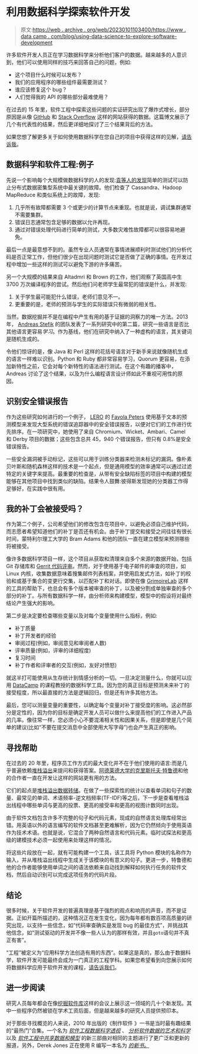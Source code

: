 # 利用数据科学探索软件开发

> 原文:[https://web . archive . org/web/20230101103400/https://www . data camp . com/blog/using-data-science-to-explore-software-development](https://web.archive.org/web/20230101103400/https://www.datacamp.com/blog/using-data-science-to-explore-software-development)

许多软件开发人员正在学习数据科学来分析他们客户的数据。越来越多的人意识到，他们可以使用同样的技巧来回答自己的问题，例如:

*   这个项目什么时候可以发布？
*   我们的应用程序的哪些组件最需要测试？
*   谁应该修复这个 bug？
*   人们觉得我的 API 的哪些部分最难使用？

在过去的 15 年里，软件工程中探索这些问题的实证研究出现了爆炸式增长，部分原因是从像 [GitHub](https://web.archive.org/web/20220820045455/http://github.com/) 和 [Stack Overflow](https://web.archive.org/web/20220820045455/https://stackoverflow.com/) 这样的网站获得的数据。这篇博文展示了几个有代表性的结果，然后更详细地探讨了三个结果背后的方法。

如果您想了解更多关于如何使用数据科学在您自己的项目中获得这样的见解，[请告诉我](https://web.archive.org/web/20220820045455/https://twitter.com/gvwilson)。

## 数据科学和软件工程:例子

先说一个影响每个大规模做数据科学的人的发现:[袁等人的发现](https://web.archive.org/web/20220820045455/https://www.usenix.org/system/files/conference/osdi14/osdi14-paper-yuan.pdf)简单的测试可以防止分布式数据密集型系统中最关键的故障。他们检查了 Cassandra、Hadoop MapReduce 和类似系统上的故障，发现:

1.  几乎所有故障都需要 3 个或更少的计算节点来重现。也就是说，调试集群通常不需要集群。
2.  错误日志通常包含足够的数据以允许再现。
3.  通过对错误处理代码进行简单的测试，大多数灾难性故障都可以很容易地避免。

最后一点是最意想不到的。虽然专业人员通常在事情进展顺利时测试他们的分析代码是否正常工作，但他们很少在出现问题时测试它是否做了正确的事情。在开发过程中增加一些这样的测试可以避免下游的许多痛苦。

另一个大规模的结果来自 Altadmri 和 Brown 的工作，他们观察了英国高中生 3700 万次编译程序的尝试。然后他们问老师学生最常犯的错误是什么，并发现:

1.  关于学生最可能犯什么错误，老师们意见不一。
2.  更重要的是，老师的预测与学生的实际错误只有微弱的相关性。

当然，数据挖掘并不是在编程中产生有用的基于证据的洞察力的唯一方法。2013 年， [Andreas Stefik](https://web.archive.org/web/20220820045455/http://web.cs.unlv.edu/stefika/) 的团队发表了一系列研究中的第二篇，研究一些语言是否比其他语言更容易*学习*。作为基线，他们在研究中纳入了一种虚构的语言，其关键词是随机生成的。

令他们惊讶的是，像 Java 和 Perl 这样的花括号语言对于新手来说就像随机生成的语言一样难以识别。Python 和 Ruby 都非常容易学习，Quorum 更容易，在添加新特性之前，它会对每个新特性的语法进行测试。在这个有趣的播客中，Andreas 讨论了这个结果，以及为什么编程语言设计师如此不重视可用性的原因。

## 识别安全错误报告

作为这些研究如何进行的一个例子， [LERO](https://web.archive.org/web/20220820045455/http://www.lero.ie/) 的 [Fayola Peters](https://web.archive.org/web/20220820045455/http://www.lero.ie/people/fayolapeters) 使用基于文本的预测模型来发现大型系统的错误追踪器中的安全错误报告，以便对它们的工作进行优先排序。在一项研究中，她使用了来自 Chromium、Wicket、Ambari、Camel 和 Derby 项目的数据；这些包含总共 45，940 个错误报告，但只有 0.8%是安全错误报告。

一些安全漏洞被手动标记，这些可以用于训练分类器来检测未标记的漏洞。像朴素贝叶斯和随机森林这样的技术是一个起点，但是通用模型的效率通常可以通过过滤特定的关键字来提高。最重要的检查是，从带有安全缺陷标签的项目中构建的模型能够在其他项目中找到类似的缺陷。结果令人鼓舞:彼得斯发现她的分类器工作得足够好，在实践中很有用。

## 我的补丁会被接受吗？

作为第二个例子，公司希望他们的修改包含在项目中，以避免必须自己维护代码，而志愿者希望知道他们的补丁是否还有机会。由于补丁提交和接受之间往往有很长时间，蒙特利尔理工大学的 Bram Adams 和他的团队一直在建立模型来预测哪些将被接受。

像许多数据科学项目一样，这个项目从获取和清理来自多个来源的数据开始，包括 Git 存储库和 [Gerrit 代码评审](https://web.archive.org/web/20220820045455/https://www.gerritcodereview.com/)。然而，对于使用基于电子邮件的审查的项目，如 Linux 内核，收集数据意味着搜集邮件列表档案，并使用启发式方法，如补丁的校验和或基于集合的变更行交集，以匹配补丁和对话。即使在像 [GrimoireLab](https://web.archive.org/web/20220820045455/http://grimoirelab.github.io/) 这样的工具的帮助下，也总会有多个版本被审查的补丁，以及被分割成单独审查的多个部分的补丁。与所有数据科学一样，由分析师来构建模型，模型中的假设将对最终结论产生强大的影响。

第二步是决定要检查哪些变量以及对每个变量使用什么指标，例如:

*   补丁质量
*   补丁开发者的经验
*   审阅过程(例如，审阅意见和审阅者人数)
*   评审质量(例如，评审的详细程度)
*   复习时间
*   补丁作者和评审者的交互(例如，友好对愤怒)

就这半打可能使用从生存统计到情感分析的一切。一旦决定测量什么，你就可以应用 [DataCamp](https://web.archive.org/web/20220820045455/http://datacamp.com/) 的课程教授的数据科学工具。因为您的真正目标是预测未来补丁的接受程度，所以最直接的方法是逻辑回归，但是还有许多其他方法。

最后，您可以测量变量的重要性，以确定每个变量对补丁接受度的影响。这必然部分是定性的，因为你的目标是确定开发人员可以做什么来提高他们的工作进入产品的几率。像往常一样，您必须小心不要混淆相关性和因果关系，但是即使是几个简单的建议(比如“不要在提交消息中全部使用大写字母”)也会产生真正的影响。

## 寻找帮助

在过去的 20 年里，程序员工作方式的最大变化并不在于他们使用的语言:而是几乎普遍依赖[堆栈溢出](https://web.archive.org/web/20220820045455/https://stackoverflow.com/)来提问和获得答案。[阿德莱德大学的克里斯托夫·特鲁德](https://web.archive.org/web/20220820045455/http://ctreude.ca/)和他的合作者一直在开发让这样的网站更有用的方法。

它们的起点是[堆栈溢出数据转储](https://web.archive.org/web/20220820045455/https://archive.org/details/stackexchange)。在做了一些探索性的统计以查看单词和句子的数量、最常见的单词、术语频率-逆文档频率(TF-IDF)等之后，下一步是查看堆栈溢出线程中哪些单词与更高的投票、更高的接受率和更高的视图计数同时出现。

由于软件文档包含许多不完整的句子和代码元素，现成的自然语言处理库经常出错。用英语以外的语言编写的软件文档甚至更难解析，因为它仍然倾向于使用英语作为技术术语。也就是说，它混合了两种自然语言和代码元素。临时试探法和更高级的建模技术必须一起使用来处理这样的情况。

将这些片段放在一起，就有可能构建一个工具，该工具将 Python 模块的名称作为输入，并从堆栈溢出线程中生成关于该模块的有意义的句子。更进一步，特鲁德和他的合作者能够使用单词之间的语法依赖来自动找到解释如何执行任务的软件文档，然后自动识别可以完成这项任务的代码片段。

## 结论

很多时候，关于软件开发的普遍真理是基于强烈的观点和响亮的声音，而不是证据。正如开篇所描述的，这种情况正在发生变化，因为每年都有数百项高质量的研究出现，以支持一些信念，如“代码审查确实是发现 bug 的最佳方式”，并挑战其他信念，如“测试驱动的开发并不像一些人认为的那样有效，并且`goto`语句并不真正有害”。

“工程”被定义为“应用科学方法创造有用的东西”。如果这是真的，那么由于数据科学，软件开发可能最终会成为一门真正的工程学科。如果您希望看到向您展示如何将数据科学应用于软件开发的课程，[请告诉我们](https://web.archive.org/web/20220820045455/https://twitter.com/DataCamp)。

## 进一步阅读

研究人员每年都会在像[挖掘软件库](https://web.archive.org/web/20220820045455/http://www.msrconf.org/)这样的会议上展示这一领域的几十个新发现。其中一些程序仍然被锁在学术工资后面，但是越来越多的研究人员提供预印本。

对于那些寻找概览的人来说，2010 年出版的《制作软件 》一书是当时最有趣结果的“最热门”合集。一个名为 *[软件工程数据科学透视](https://web.archive.org/web/20220820045455/http://www.amazon.com/Perspectives-Data-Science-Software-Engineering/dp/0128042060/)* 、 *[分析软件数据的艺术和科学](https://web.archive.org/web/20220820045455/http://www.amazon.com/Art-Science-Analyzing-Software-Data/dp/0124115195/)* 以及 *[软件工程中共享数据和模型](https://web.archive.org/web/20220820045455/http://www.amazon.com/Sharing-Data-Models-Software-Engineering/dp/0124172954/)* 的新三部曲对相同的主题进行了更广泛和更新的报道，另外，Derek Jones 正在使用 R 编写一本名为 *[的新书。](https://web.archive.org/web/20220820045455/http://www.knosof.co.uk/ESEUR/)*